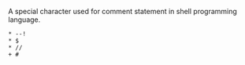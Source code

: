 A special character used for comment statement in shell programming language.
 
    * --!
    * $
    * //
    + #
